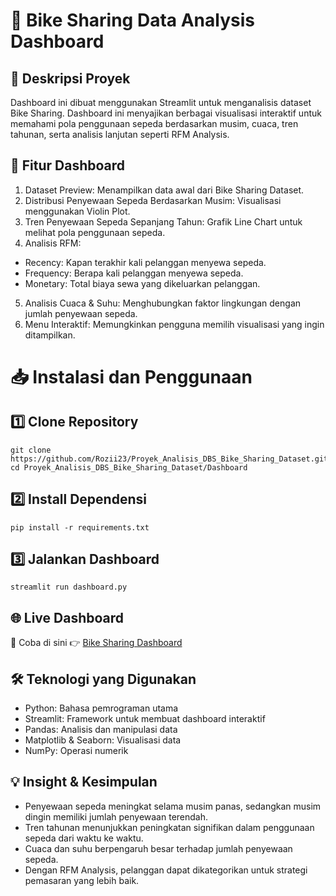 # 🚴 Bike Sharing Data Analysis Dashboard
## 📌 Deskripsi Proyek
Dashboard ini dibuat menggunakan Streamlit untuk menganalisis dataset Bike Sharing. Dashboard ini menyajikan berbagai visualisasi interaktif untuk memahami pola penggunaan sepeda berdasarkan musim, cuaca, tren tahunan, serta analisis lanjutan seperti RFM Analysis.
## 🚀 Fitur Dashboard
1. Dataset Preview: Menampilkan data awal dari Bike Sharing Dataset.
2. Distribusi Penyewaan Sepeda Berdasarkan Musim: Visualisasi menggunakan Violin Plot.
3. Tren Penyewaan Sepeda Sepanjang Tahun: Grafik Line Chart untuk melihat pola penggunaan sepeda.
4. Analisis RFM:
 - Recency: Kapan terakhir kali pelanggan menyewa sepeda.
 - Frequency: Berapa kali pelanggan menyewa sepeda.
 - Monetary: Total biaya sewa yang dikeluarkan pelanggan.
5. Analisis Cuaca & Suhu: Menghubungkan faktor lingkungan dengan jumlah penyewaan sepeda.
6. Menu Interaktif: Memungkinkan pengguna memilih visualisasi yang ingin ditampilkan.
# 📥 Instalasi dan Penggunaan
## 1️⃣ Clone Repository
```
git clone https://github.com/Rozii23/Proyek_Analisis_DBS_Bike_Sharing_Dataset.git
cd Proyek_Analisis_DBS_Bike_Sharing_Dataset/Dashboard
```
## 2️⃣ Install Dependensi
```
pip install -r requirements.txt
```
## 3️⃣ Jalankan Dashboard
```
streamlit run dashboard.py
```
## 🌐 Live Dashboard
🚀 Coba di sini 👉 [Bike Sharing Dashboard](https://3kp8lzlygkxugopyp49bjh.streamlit.app/)

## 🛠 Teknologi yang Digunakan
- Python: Bahasa pemrograman utama
- Streamlit: Framework untuk membuat dashboard interaktif
- Pandas: Analisis dan manipulasi data
- Matplotlib & Seaborn: Visualisasi data
- NumPy: Operasi numerik
## 💡 Insight & Kesimpulan
- Penyewaan sepeda meningkat selama musim panas, sedangkan musim dingin memiliki jumlah penyewaan terendah.
- Tren tahunan menunjukkan peningkatan signifikan dalam penggunaan sepeda dari waktu ke waktu.
- Cuaca dan suhu berpengaruh besar terhadap jumlah penyewaan sepeda.
- Dengan RFM Analysis, pelanggan dapat dikategorikan untuk strategi pemasaran yang lebih baik.
